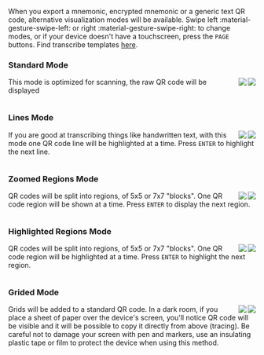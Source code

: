 When you export a mnemonic, encrypted mnemonic or a generic text QR code, alternative visualization modes will be available. Swipe left :material-gesture-swipe-left: or right :material-gesture-swipe-right: to change modes, or if your device doesn't have a touchscreen, press the `PAGE` buttons. Find transcribe templates [here](https://github.com/odudex/krux_binaries/tree/main/templates).

### Standard Mode
<img src="../../../img/maixpy_m5stickv/standard-qr-code-250.png" align="right" class="m5stickv">
<img src="../../../img/maixpy_amigo/standard-qr-code-300.png" align="right" class="amigo">

This mode is optimized for scanning, the raw QR code will be displayed

<div style="clear: both"></div>

### Lines Mode
<img src="../../../img/maixpy_m5stickv/lines-qr-code-250.png" align="right" class="m5stickv">
<img src="../../../img/maixpy_amigo/lines-qr-code-300.png" align="right" class="amigo">

If you are good at transcribing things like handwritten text, with this mode one QR code line will be highlighted at a time. Press `ENTER` to highlight the next line.

<div style="clear: both"></div>

### Zoomed Regions Mode
<img src="../../../img/maixpy_m5stickv/zoomed-qr-code-250.png" align="right" class="m5stickv">
<img src="../../../img/maixpy_amigo/zoomed-qr-code-300.png" align="right" class="amigo">

QR codes will be split into regions, of 5x5 or 7x7 "blocks". One QR code region will be shown at a time. Press `ENTER` to display the next region.

<div style="clear: both"></div>

### Highlighted Regions Mode
<img src="../../../img/maixpy_m5stickv/regions-qr-code-250.png" align="right" class="m5stickv">
<img src="../../../img/maixpy_amigo/regions-qr-code-300.png" align="right" class="amigo">

QR codes will be split into regions, of 5x5 or 7x7 "blocks". One QR code region will be highlighted at a time. Press `ENTER` to highlight the next region.

<div style="clear: both"></div>

### Grided Mode
<img src="../../../img/maixpy_m5stickv/grided-qr-code-250.png" align="right" class="m5stickv">
<img src="../../../img/maixpy_amigo/grided-qr-code-300.png" align="right" class="amigo">

Grids will be added to a standard QR code. In a dark room, if you place a sheet of paper over the device's screen, you'll notice QR code will be visible and it will be possible to copy it directly from above (tracing). Be careful not to damage your screen with pen and markers, use an insulating plastic tape or film to protect the device when using this method.

<div style="clear: both"></div>
